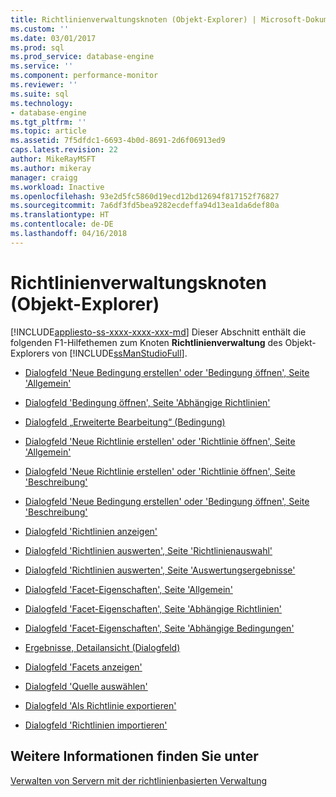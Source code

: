 ```yaml
---
title: Richtlinienverwaltungsknoten (Objekt-Explorer) | Microsoft-Dokumentation
ms.custom: ''
ms.date: 03/01/2017
ms.prod: sql
ms.prod_service: database-engine
ms.service: ''
ms.component: performance-monitor
ms.reviewer: ''
ms.suite: sql
ms.technology:
- database-engine
ms.tgt_pltfrm: ''
ms.topic: article
ms.assetid: 7f5dfdc1-6693-4b0d-8691-2d6f06913ed9
caps.latest.revision: 22
author: MikeRayMSFT
ms.author: mikeray
manager: craigg
ms.workload: Inactive
ms.openlocfilehash: 93e2d5fc5860d19ecd12bd12694f817152f76827
ms.sourcegitcommit: 7a6df3fd5bea9282ecdeffa94d13ea1da6def80a
ms.translationtype: HT
ms.contentlocale: de-DE
ms.lasthandoff: 04/16/2018
---
```

# <a name="policy-management-node-object-explorer"></a>Richtlinienverwaltungsknoten (Objekt-Explorer)
[!INCLUDE[appliesto-ss-xxxx-xxxx-xxx-md](../../includes/appliesto-ss-xxxx-xxxx-xxx-md.md)]
  Dieser Abschnitt enthält die folgenden F1-Hilfethemen zum Knoten **Richtlinienverwaltung** des Objekt-Explorers von [!INCLUDE[ssManStudioFull](../../includes/ssmanstudiofull-md.md)].  
  
-   [Dialogfeld 'Neue Bedingung erstellen' oder 'Bedingung öffnen', Seite 'Allgemein'](../../relational-databases/policy-based-management/create-new-condition-or-open-condition-dialog-box-general-page.md)  
  
-   [Dialogfeld 'Bedingung öffnen', Seite 'Abhängige Richtlinien'](../../relational-databases/policy-based-management/open-condition-dialog-box-dependent-policies-page.md)  
  
-   [Dialogfeld „Erweiterte Bearbeitung“ &#40;Bedingung&#41;](../../relational-databases/policy-based-management/advanced-edit-condition-dialog-box.md)  
  
-   [Dialogfeld 'Neue Richtlinie erstellen' oder 'Richtlinie öffnen', Seite 'Allgemein'](../../relational-databases/policy-based-management/create-new-policy-or-open-policy-dialog-box-general-page.md)  
  
-   [Dialogfeld 'Neue Richtlinie erstellen' oder 'Richtlinie öffnen', Seite 'Beschreibung'](../../relational-databases/policy-based-management/create-new-policy-or-open-policy-dialog-box-description-page.md)  
  
-   [Dialogfeld 'Neue Bedingung erstellen' oder 'Bedingung öffnen', Seite 'Beschreibung'](../../relational-databases/policy-based-management/create-new-condition-or-open-condition-dialog-box-description-page.md)  
  
-   [Dialogfeld 'Richtlinien anzeigen'](../../relational-databases/policy-based-management/view-policies-dialog-box.md)  
  
-   [Dialogfeld 'Richtlinien auswerten', Seite 'Richtlinienauswahl'](../../relational-databases/policy-based-management/evaluate-policies-dialog-box-policy-selection-page.md)  
  
-   [Dialogfeld 'Richtlinien auswerten', Seite 'Auswertungsergebnisse'](../../relational-databases/policy-based-management/evaluate-policies-dialog-box-evaluation-results-page.md)  
  
-   [Dialogfeld 'Facet-Eigenschaften', Seite 'Allgemein'](../../relational-databases/policy-based-management/facet-properties-dialog-box-general-page.md)  
  
-   [Dialogfeld 'Facet-Eigenschaften', Seite 'Abhängige Richtlinien'](../../relational-databases/policy-based-management/facet-properties-dialog-box-dependent-policies-page.md)  
  
-   [Dialogfeld 'Facet-Eigenschaften', Seite 'Abhängige Bedingungen'](../../relational-databases/policy-based-management/facet-properties-dialog-box-dependent-conditions-page.md)  
  
-   [Ergebnisse, Detailansicht (Dialogfeld)](../../relational-databases/policy-based-management/results-detailed-view-dialog-box.md)  
  
-   [Dialogfeld 'Facets anzeigen'](../../relational-databases/policy-based-management/view-facets-dialog-box.md)  
  
-   [Dialogfeld 'Quelle auswählen'](../../relational-databases/policy-based-management/select-source-dialog-box.md)  
  
-   [Dialogfeld 'Als Richtlinie exportieren'](../../relational-databases/policy-based-management/export-as-policy-dialog-box.md)  
  
-   [Dialogfeld 'Richtlinien importieren'](../../relational-databases/policy-based-management/import-policies-dialog-box.md)  
  
## <a name="see-also"></a>Weitere Informationen finden Sie unter  
 [Verwalten von Servern mit der richtlinienbasierten Verwaltung](../../relational-databases/policy-based-management/administer-servers-by-using-policy-based-management.md)  
  
  
